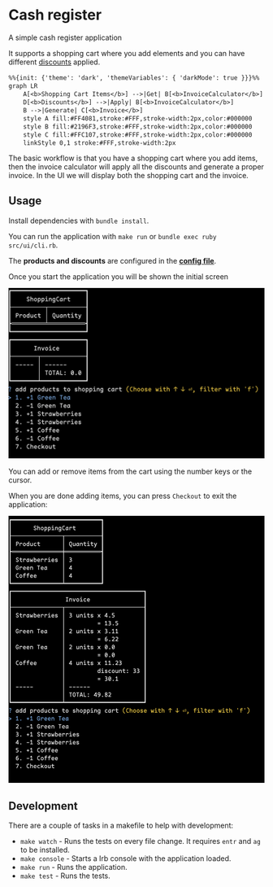 # Cash register

A simple cash register application

It supports a shopping cart where you add elements and you can have different [discounts](src/models/discounts/) applied.


```mermaid
%%{init: {'theme': 'dark', 'themeVariables': { 'darkMode': true }}}%%
graph LR
    A[<b>Shopping Cart Items</b>] -->|Get| B[<b>InvoiceCalculator</b>]
    D[<b>Discounts</b>] -->|Apply| B[<b>InvoiceCalculator</b>]
    B -->|Generate| C[<b>Invoice</b>]
    style A fill:#FF4081,stroke:#FFF,stroke-width:2px,color:#000000
    style B fill:#2196F3,stroke:#FFF,stroke-width:2px,color:#000000
    style C fill:#FFC107,stroke:#FFF,stroke-width:2px,color:#000000
    linkStyle 0,1 stroke:#FFF,stroke-width:2px
```

The basic workflow is that you have a shopping cart where you add items, then the invoice calculator will apply all the discounts and generate a proper invoice. In the UI we will display both the shopping cart and the invoice.

## Usage

Install dependencies with `bundle install`.

You can run the application with `make run` or `bundle exec ruby src/ui/cli.rb`.

The **products and discounts** are configured in the **[config file](src/configuration.yml)**.

Once you start the application you will be shown the initial screen

![Initial screen](docs/initialscreen.png)

You can add or remove items from the cart using the number keys or the cursor.

When you are done adding items, you can press `Checkout` to exit the application:

![A screen with some elements added](docs/finalscreen.png)

## Development

There are a couple of tasks in a makefile to help with development:

- `make watch` - Runs the tests on every file change. It requires `entr` and `ag` to be installed.
- `make console` - Starts a Irb console with the application loaded.
- `make run` - Runs the application.
- `make test` - Runs the tests.

